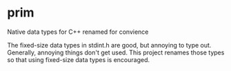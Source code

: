 # prim
Native data types for C++ renamed for convience

The fixed-size data types in stdint.h are good, but annoying to type out.
Generally, annoying things don't get used. This project renames those types
so that using fixed-size data types is encouraged.